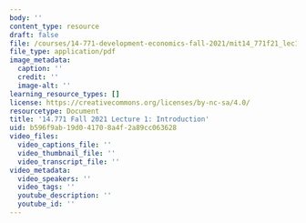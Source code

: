 ```yaml
---
body: ''
content_type: resource
draft: false
file: /courses/14-771-development-economics-fall-2021/mit14_771f21_lec1.pdf
file_type: application/pdf
image_metadata:
  caption: ''
  credit: ''
  image-alt: ''
learning_resource_types: []
license: https://creativecommons.org/licenses/by-nc-sa/4.0/
resourcetype: Document
title: '14.771 Fall 2021 Lecture 1: Introduction'
uid: b596f9ab-19d0-4170-8a4f-2a89cc063628
video_files:
  video_captions_file: ''
  video_thumbnail_file: ''
  video_transcript_file: ''
video_metadata:
  video_speakers: ''
  video_tags: ''
  youtube_description: ''
  youtube_id: ''
---
```


